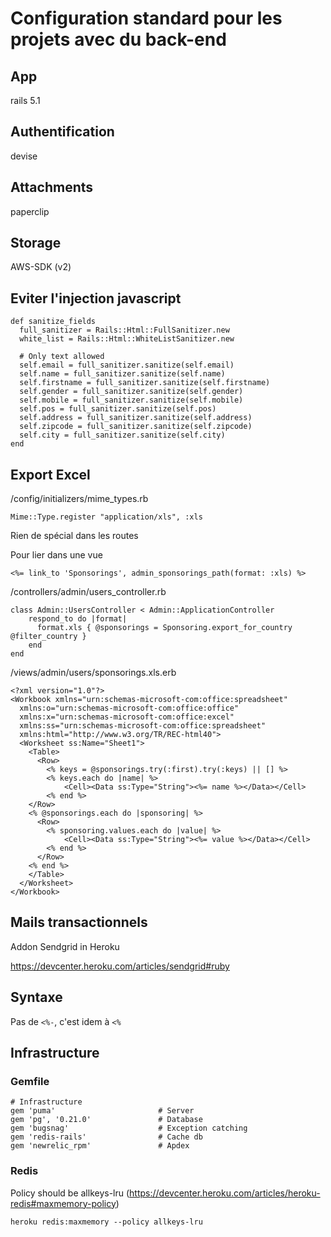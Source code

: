 # Configuration standard pour les projets avec du back-end

## App

rails 5.1

## Authentification

devise

## Attachments

paperclip

## Storage

AWS-SDK (v2)

## Eviter l'injection javascript 

    def sanitize_fields
      full_sanitizer = Rails::Html::FullSanitizer.new
      white_list = Rails::Html::WhiteListSanitizer.new

      # Only text allowed
      self.email = full_sanitizer.sanitize(self.email)
      self.name = full_sanitizer.sanitize(self.name)
      self.firstname = full_sanitizer.sanitize(self.firstname)
      self.gender = full_sanitizer.sanitize(self.gender)
      self.mobile = full_sanitizer.sanitize(self.mobile)
      self.pos = full_sanitizer.sanitize(self.pos)
      self.address = full_sanitizer.sanitize(self.address)
      self.zipcode = full_sanitizer.sanitize(self.zipcode)
      self.city = full_sanitizer.sanitize(self.city)
    end

## Export Excel

/config/initializers/mime_types.rb

    Mime::Type.register "application/xls", :xls

Rien de spécial dans les routes

Pour lier dans une vue

    <%= link_to 'Sponsorings', admin_sponsorings_path(format: :xls) %>

/controllers/admin/users_controller.rb

    class Admin::UsersController < Admin::ApplicationController
        respond_to do |format|
          format.xls { @sponsorings = Sponsoring.export_for_country @filter_country }
        end
    end

/views/admin/users/sponsorings.xls.erb

    <?xml version="1.0"?>
    <Workbook xmlns="urn:schemas-microsoft-com:office:spreadsheet"
      xmlns:o="urn:schemas-microsoft-com:office:office"
      xmlns:x="urn:schemas-microsoft-com:office:excel"
      xmlns:ss="urn:schemas-microsoft-com:office:spreadsheet"
      xmlns:html="http://www.w3.org/TR/REC-html40">
      <Worksheet ss:Name="Sheet1">
        <Table>
          <Row>
            <% keys = @sponsorings.try(:first).try(:keys) || [] %>
            <% keys.each do |name| %>
                <Cell><Data ss:Type="String"><%= name %></Data></Cell>
            <% end %>
        </Row>
        <% @sponsorings.each do |sponsoring| %>
          <Row>
            <% sponsoring.values.each do |value| %>
                <Cell><Data ss:Type="String"><%= value %></Data></Cell>
            <% end %>
          </Row>
        <% end %>
        </Table>
      </Worksheet>
    </Workbook>

## Mails transactionnels

Addon Sendgrid in Heroku

https://devcenter.heroku.com/articles/sendgrid#ruby

## Syntaxe

Pas de `<%-`, c'est idem à `<%`

## Infrastructure

### Gemfile

```
# Infrastructure
gem 'puma'                       # Server
gem 'pg', '0.21.0'               # Database
gem 'bugsnag'                    # Exception catching
gem 'redis-rails'                # Cache db
gem 'newrelic_rpm'               # Apdex
```
### Redis
Policy should be allkeys-lru (https://devcenter.heroku.com/articles/heroku-redis#maxmemory-policy)
```
heroku redis:maxmemory --policy allkeys-lru
```
